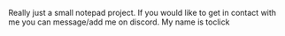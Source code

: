Really just a small notepad project.
If you would like to get in contact with me you can message/add me on discord. My name is toclick
